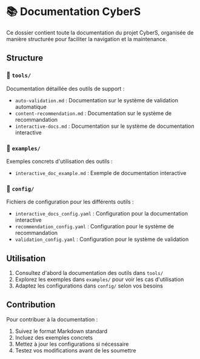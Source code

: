 # 📚 Documentation CyberS

Ce dossier contient toute la documentation du projet CyberS, organisée de manière structurée pour faciliter la navigation et la maintenance.

## Structure

### 📂 `tools/`
Documentation détaillée des outils de support :
- `auto-validation.md` : Documentation sur le système de validation automatique
- `content-recommendation.md` : Documentation sur le système de recommandation
- `interactive-docs.md` : Documentation sur le système de documentation interactive

### 📂 `examples/`
Exemples concrets d'utilisation des outils :
- `interactive_doc_example.md` : Exemple de documentation interactive

### 📂 `config/`
Fichiers de configuration pour les différents outils :
- `interactive_docs_config.yaml` : Configuration pour la documentation interactive
- `recommendation_config.yaml` : Configuration pour le système de recommandation
- `validation_config.yaml` : Configuration pour le système de validation

## Utilisation

1. Consultez d'abord la documentation des outils dans `tools/`
2. Explorez les exemples dans `examples/` pour voir les cas d'utilisation
3. Adaptez les configurations dans `config/` selon vos besoins

## Contribution

Pour contribuer à la documentation :
1. Suivez le format Markdown standard
2. Incluez des exemples concrets
3. Mettez à jour les configurations si nécessaire
4. Testez vos modifications avant de les soumettre 
